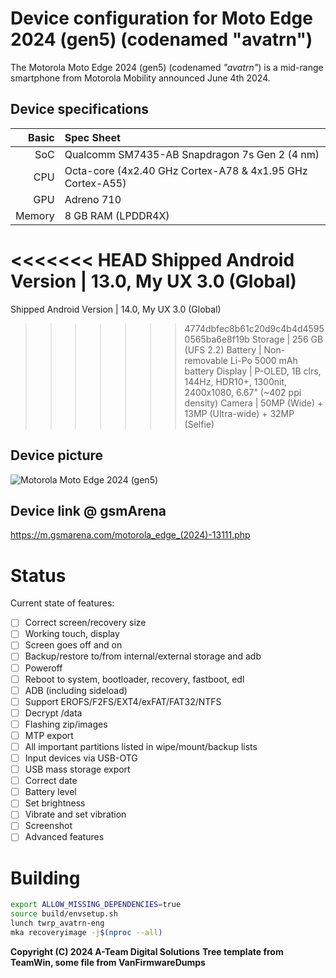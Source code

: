 Device configuration for Moto Edge 2024 (gen5) (codenamed "avatrn")
=========================================

The Motorola Moto Edge 2024 (gen5) (codenamed _"avatrn"_) is a mid-range smartphone from Motorola Mobility announced June 4th 2024.

## Device specifications

Basic   | Spec Sheet
-------:|:-------------------------
SoC     | Qualcomm SM7435-AB Snapdragon 7s Gen 2 (4 nm)
CPU     | Octa-core (4x2.40 GHz Cortex-A78 & 4x1.95 GHz Cortex-A55)
GPU     | Adreno 710
Memory  | 8 GB RAM (LPDDR4X)
<<<<<<< HEAD
Shipped Android Version | 13.0, My UX 3.0 (Global)
=======
Shipped Android Version | 14.0, My UX 3.0 (Global)
>>>>>>> 4774dbfec8b61c20d9c4b4d45950565ba6e8f19b
Storage | 256 GB (UFS 2.2)
Battery | Non-removable Li-Po 5000 mAh battery
Display | P-OLED, 1B clrs, 144Hz, HDR10+, 1300nit, 2400x1080, 6.67" (~402 ppi density)
Camera  | 50MP (Wide) + 13MP (Ultra-wide) + 32MP (Selfie)

## Device picture
![Motorola Moto Edge 2024 (gen5)](https://fdn2.gsmarena.com/vv/bigpic/motorola-edge-2024.jpg)

## Device link @ gsmArena
https://m.gsmarena.com/motorola_edge_(2024)-13111.php

# Status
Current state of features:
- [ ] Correct screen/recovery size
- [ ] Working touch, display
- [ ] Screen goes off and on
- [ ] Backup/restore to/from internal/external storage and adb
- [ ] Poweroff
- [ ] Reboot to system, bootloader, recovery, fastboot, edl
- [ ] ADB (including sideload)
- [ ] Support EROFS/F2FS/EXT4/exFAT/FAT32/NTFS
- [ ] Decrypt /data
- [ ] Flashing zip/images
- [ ] MTP export
- [ ] All important partitions listed in wipe/mount/backup lists
- [ ] Input devices via USB-OTG
- [ ] USB mass storage export
- [ ] Correct date
- [ ] Battery level
- [ ] Set brightness
- [ ] Vibrate and set vibration
- [ ] Screenshot
- [ ] Advanced features

# Building
```bash
export ALLOW_MISSING_DEPENDENCIES=true
source build/envsetup.sh
lunch twrp_avatrn-eng
mka recoveryimage -j$(nproc --all)
```

**Copyright (C) 2024 A-Team Digital Solutions**
**Tree template from TeamWin, some file from VanFirmwareDumps**
